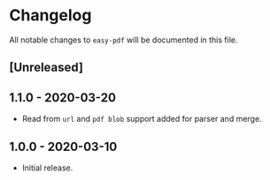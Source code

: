 # Changelog
All notable changes to `easy-pdf` will be documented in this file.

## [Unreleased]

## 1.1.0 - 2020-03-20
- Read from `url` and `pdf blob` support added for parser and merge.

## 1.0.0 - 2020-03-10
- Initial release.
